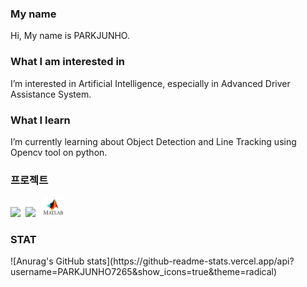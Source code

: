 <h3>My name</h3>
Hi, My name is PARKJUNHO.

<h3>What I am interested in</h3> 
I’m interested in Artificial Intelligence, especially in Advanced Driver Assistance System.

<h3>What I learn</h3> 
I’m currently learning about Object Detection and Line Tracking using Opencv tool on python.

<h3>프로젝트</h3>
<div>
<img src="https://img.shields.io/badge/Python-3766AB?style=flat-square&logo=Python&logoColor=white"/></a>&nbsp;
<img src="https://img.shields.io/badge/C-A8B9CC?style=flat-square&logo=C&logoColor=white"/></a>&nbsp;&nbsp;
<img src="https://raw.githubusercontent.com/github/explore/80688e429a7d4ef2fca1e82350fe8e3517d3494d/topics/matlab/matlab.png" width="32" height="32" class="d-block rounded-1 mr-3 flex-shrink-0" alt="matlab logo">
<div>

<h3>STAT</h3>
![Anurag's GitHub stats](https://github-readme-stats.vercel.app/api?username=PARKJUNHO7265&show_icons=true&theme=radical)
